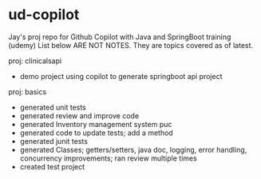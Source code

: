 # ud-copilot
Jay's proj repo for Github Copilot with Java and SpringBoot training (udemy)
List below ARE NOT NOTES. They are topics covered as of latest.

proj: clinicalsapi
- demo project using copilot to generate springboot api project

proj: basics
- generated unit tests
- generated review and improve code
- generated Inventory management system puc
- generated code to update tests; add a method
- generated junit tests
- generated Classes; getters/setters, java doc, logging, error handling, concurrency improvements; ran review multiple times
- created test project
